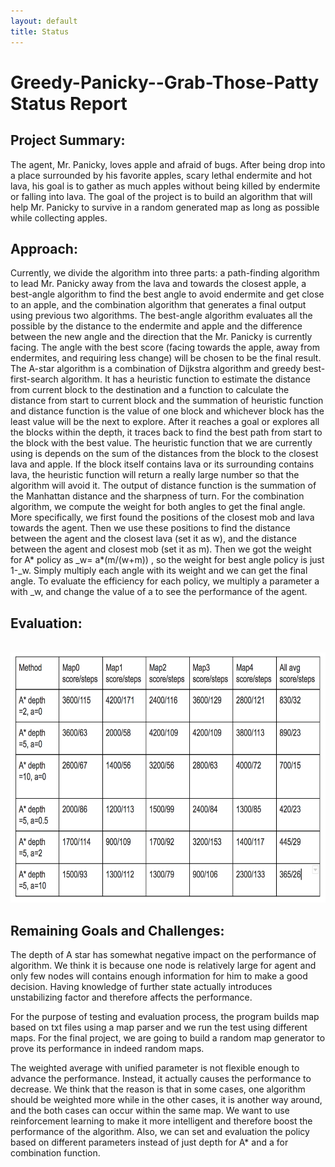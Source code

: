 ```yaml
---
layout: default
title: Status
---
```

# Greedy-Panicky--Grab-Those-Patty Status Report
## Project Summary:  
The agent, Mr. Panicky, loves apple and afraid of bugs. After being drop into a place surrounded by his favorite apples, scary lethal endermite and hot lava, his goal is to gather as much apples without being killed by endermite or falling into lava. The goal of the project is to build an algorithm that will help Mr. Panicky to survive in a random generated map as long as possible while collecting apples.


 
 
## Approach:  

Currently, we divide the algorithm into three parts: a path-finding algorithm to lead Mr. Panicky away from the lava and towards the closest apple, a best-angle algorithm to find the best angle to avoid endermite and get close to an apple, and the combination algorithm that generates a final output using previous two algorithms. 
The best-angle algorithm evaluates all the possible by the distance to the endermite and apple and the difference between the new angle and the direction that the Mr. Panicky is currently facing. The angle with the best score (facing towards the apple, away from endermites, and requiring less change) will be chosen to be the final result.
The A-star algorithm is a combination of Dijkstra algorithm and greedy best-first-search algorithm. It has a heuristic function to estimate the distance from current block to the destination and a function to calculate the distance from start to current block and the summation of heuristic function and distance function is the value of one block and whichever block has the least value will be the next to explore. After it reaches a goal or explores all the blocks within the depth, it traces back to find the best path from start to the block with the best value. 
The heuristic function that we are currently using is depends on the sum of the distances from the block to the closest lava and apple. If the block itself contains lava or its surrounding contains lava, the heuristic function will return a really large number so that the algorithm will avoid it. The output of distance function is the summation of the Manhattan distance and the sharpness of turn. 
For the combination algorithm, we compute the weight for both angles to get the final angle. More specifically, we first found the positions of the closest mob and lava towards the agent. Then we use these positions to find the distance between the agent and the closest lava (set it as w), and the distance between the agent and closest mob (set it as m). Then we got the weight for A* policy as _w= a*(m/(w+m)) , so the weight for best angle policy is just 1-_w. Simply multiply each angle with its weight and we can get the final angle. To evaluate the efficiency for each policy, we multiply a parameter a with _w, and change the value of a to see the performance of the agent.
 

## Evaluation:

<br />
<img src="evaluation_table.png" height="400" width="700" alt=""> <br />



## Remaining Goals and Challenges: 

The depth of A star has somewhat negative impact on the performance of algorithm. We think it is because one node is relatively large for agent and only few nodes will contains enough information for him to make a good decision. Having knowledge of further state actually introduces unstabilizing factor and therefore affects the performance.
 
For the purpose of testing and evaluation process, the program builds map based on txt files using a map parser and we run the test using different maps. For the final project, we are going to build a random map generator to prove its performance in indeed random maps.
 
The weighted average with unified parameter is not flexible enough to advance the performance. Instead, it actually causes the performance to decrease. We think that the reason is that in some cases, one algorithm should be weighted more while in the other cases, it is another way around, and the both cases can occur within the same map. We want to use reinforcement learning to make it more intelligent and therefore boost the performance of the algorithm. Also, we can set and evaluation the policy based on different parameters instead of just depth for A* and a for combination function. 
 
[video ref]: https://www.youtube.com/watch?v=h-qSJNtnlz0
